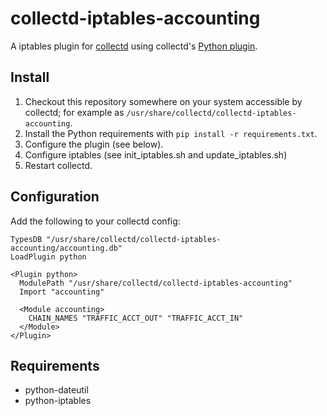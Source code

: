 # collectd-iptables-accounting

A iptables plugin for [collectd](http://collectd.org)
using collectd's
[Python plugin](http://collectd.org/documentation/manpages/collectd-python.5.shtml).

## Install

1. Checkout this repository somewhere on your system accessible by
   collectd; for example as
   `/usr/share/collectd/collectd-iptables-accounting`.
1. Install the Python requirements with `pip install -r requirements.txt`.
1. Configure the plugin (see below).
1. Configure iptables (see init_iptables.sh and update_iptables.sh)
1. Restart collectd.

## Configuration

Add the following to your collectd config:

```
TypesDB "/usr/share/collectd/collectd-iptables-accounting/accounting.db"
LoadPlugin python

<Plugin python>
  ModulePath "/usr/share/collectd/collectd-iptables-accounting"
  Import "accounting"

  <Module accounting>
    CHAIN_NAMES "TRAFFIC_ACCT_OUT" "TRAFFIC_ACCT_IN"
  </Module>
</Plugin>
```

## Requirements

* python-dateutil
* python-iptables

